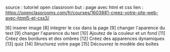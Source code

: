 source : tutoriel open classroom
but : page avec html et css
lien : https://openclassrooms.com/fr/courses/1603881-creez-votre-site-web-avec-html5-et-css3/

[6] inserer image
[8] integrer le css dans la page
[9] changer l'aparence du text
[9] changer l'aparence du text
[10] Ajoutez de la couleur et un fond
[11] Créez des bordures et des ombres
[12] Créez des apparences dynamiques
[13] quiz
[14] Structurez votre page
[15] Découvrez le modèle des boîtes